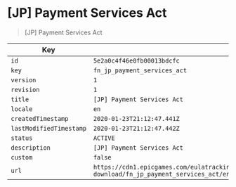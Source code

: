 # [JP] Payment Services Act

> [JP] Payment Services Act

| Key | Value |
| --- | ----- |
| `id` | `5e2a0c4f46e0fb00013bdcfc` |
| `key` | `fn_jp_payment_services_act` |
| `version` | `1` |
| `revision` | `1` |
| `title` | `[JP] Payment Services Act` |
| `locale` | `en` |
| `createdTimestamp` | `2020-01-23T21:12:47.441Z` |
| `lastModifiedTimestamp` | `2020-01-23T21:12:47.442Z` |
| `status` | `ACTIVE` |
| `description` | `[JP] Payment Services Act` |
| `custom` | `false` |
| `url` | `https://cdn1.epicgames.com/eulatracking-download/fn_jp_payment_services_act/en/v1/r1/30f192a2d95cc5d7c6ec6f6b822f02b0.pdf` |
